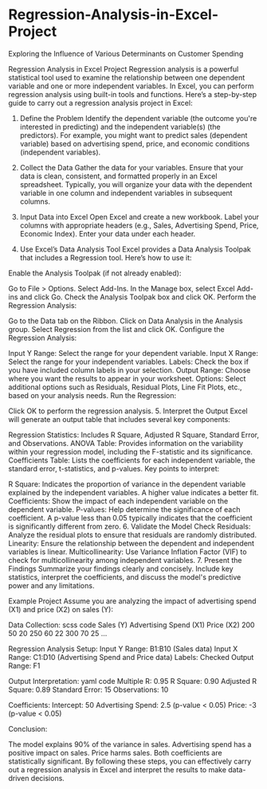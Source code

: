 # Regression-Analysis-in-Excel-Project
Exploring the Influence of Various Determinants on Customer Spending

Regression Analysis in Excel Project
Regression analysis is a powerful statistical tool used to examine the relationship between one dependent variable and one or more independent variables. In Excel, you can perform regression analysis using built-in tools and functions. Here’s a step-by-step guide to carry out a regression analysis project in Excel:

1. Define the Problem
Identify the dependent variable (the outcome you're interested in predicting) and the independent variable(s) (the predictors). For example, you might want to predict sales (dependent variable) based on advertising spend, price, and economic conditions (independent variables).

2. Collect the Data
Gather the data for your variables. Ensure that your data is clean, consistent, and formatted properly in an Excel spreadsheet. Typically, you will organize your data with the dependent variable in one column and independent variables in subsequent columns.

3. Input Data into Excel
Open Excel and create a new workbook.
Label your columns with appropriate headers (e.g., Sales, Advertising Spend, Price, Economic Index).
Enter your data under each header.
4. Use Excel’s Data Analysis Tool
Excel provides a Data Analysis Toolpak that includes a Regression tool. Here’s how to use it:

Enable the Analysis Toolpak (if not already enabled):

Go to File > Options.
Select Add-Ins.
In the Manage box, select Excel Add-ins and click Go.
Check the Analysis Toolpak box and click OK.
Perform the Regression Analysis:

Go to the Data tab on the Ribbon.
Click on Data Analysis in the Analysis group.
Select Regression from the list and click OK.
Configure the Regression Analysis:

Input Y Range: Select the range for your dependent variable.
Input X Range: Select the range for your independent variables.
Labels: Check the box if you have included column labels in your selection.
Output Range: Choose where you want the results to appear in your worksheet.
Options: Select additional options such as Residuals, Residual Plots, Line Fit Plots, etc., based on your analysis needs.
Run the Regression:

Click OK to perform the regression analysis.
5. Interpret the Output
Excel will generate an output table that includes several key components:

Regression Statistics: Includes R Square, Adjusted R Square, Standard Error, and Observations.
ANOVA Table: Provides information on the variability within your regression model, including the F-statistic and its significance.
Coefficients Table: Lists the coefficients for each independent variable, the standard error, t-statistics, and p-values.
Key points to interpret:

R Square: Indicates the proportion of variance in the dependent variable explained by the independent variables. A higher value indicates a better fit.
Coefficients: Show the impact of each independent variable on the dependent variable.
P-values: Help determine the significance of each coefficient. A p-value less than 0.05 typically indicates that the coefficient is significantly different from zero.
6. Validate the Model
Check Residuals: Analyze the residual plots to ensure that residuals are randomly distributed.
Linearity: Ensure the relationship between the dependent and independent variables is linear.
Multicollinearity: Use Variance Inflation Factor (VIF) to check for multicollinearity among independent variables.
7. Present the Findings
Summarize your findings clearly and concisely. Include key statistics, interpret the coefficients, and discuss the model's predictive power and any limitations.

Example Project
Assume you are analyzing the impact of advertising spend (X1) and price (X2) on sales (Y):

Data Collection:
scss code
Sales (Y)    Advertising Spend (X1)    Price (X2)
200          50                         20
250          60                         22
300          70                         25
...

Regression Analysis Setup:
Input Y Range: B1:B10 (Sales data)
Input X Range: C1:D10 (Advertising Spend and Price data)
Labels: Checked
Output Range: F1

Output Interpretation:
yaml code
Multiple R: 0.95
R Square: 0.90
Adjusted R Square: 0.89
Standard Error: 15
Observations: 10

Coefficients: 
Intercept: 50
Advertising Spend: 2.5 (p-value < 0.05)
Price: -3 (p-value < 0.05)

Conclusion:

The model explains 90% of the variance in sales.
Advertising spend has a positive impact on sales.
Price harms sales.
Both coefficients are statistically significant.
By following these steps, you can effectively carry out a regression analysis in Excel and interpret the results to make data-driven decisions.
